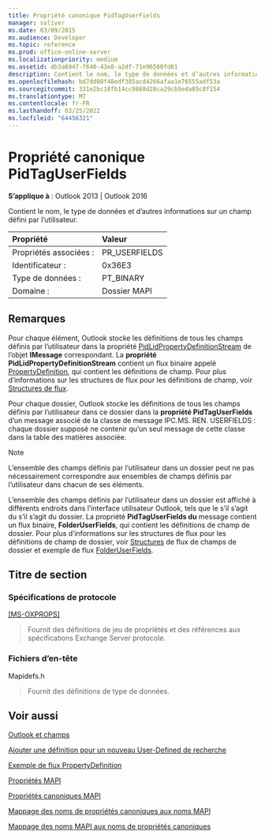 ```yaml
---
title: Propriété canonique PidTagUserFields
manager: soliver
ms.date: 03/09/2015
ms.audience: Developer
ms.topic: reference
ms.prod: office-online-server
ms.localizationpriority: medium
ms.assetid: db3a6947-f640-43e8-a2df-71e96560fd81
description: Contient le nom, le type de données et d’autres informations sur un champ défini par l’utilisateur pour Outlook 2013 et Outlook 2016.
ms.openlocfilehash: bd7dd08f48edf385acd4266afaa1e76555adf53a
ms.sourcegitcommit: 331e2bc18fb14cc9868d28ca29cb5eda85c8f154
ms.translationtype: MT
ms.contentlocale: fr-FR
ms.lasthandoff: 03/25/2022
ms.locfileid: "64456321"
---
```

# <a name="pidtaguserfields-canonical-property"></a>Propriété canonique PidTagUserFields

  
  
**S’applique à** : Outlook 2013 | Outlook 2016 
  
Contient le nom, le type de données et d’autres informations sur un champ défini par l’utilisateur.
  
|Propriété |Valeur |
|:-----|:-----|
|Propriétés associées :  <br/> |PR_USERFIELDS  <br/> |
|Identificateur :  <br/> |0x36E3  <br/> |
|Type de données :  <br/> |PT_BINARY  <br/> |
|Domaine :  <br/> |Dossier MAPI  <br/> |
   
## <a name="remarks"></a>Remarques

Pour chaque élément, Outlook stocke les définitions de tous les champs définis par l’utilisateur dans la propriété [PidLidPropertyDefinitionStream](pidlidpropertydefinitionstream-canonical-property.md) de l’objet **IMessage** correspondant. La **propriété PidLidPropertyDefinitionStream** contient un flux binaire appelé [PropertyDefinition](propertydefinition-stream-structure.md), qui contient les définitions de champ. Pour plus d’informations sur les structures de flux pour les définitions de champ, voir [Structures de flux](stream-structures.md).
  
Pour chaque dossier, Outlook stocke les définitions de tous les champs définis par l’utilisateur dans ce dossier dans la **propriété PidTagUserFields** d’un message associé de la classe de message IPC.MS. REN. USERFIELDS : chaque dossier supposé ne contenir qu’un seul message de cette classe dans la table des matières associée. 
  
> [!NOTE]
> L’ensemble des champs définis par l’utilisateur dans un dossier peut ne pas nécessairement correspondre aux ensembles de champs définis par l’utilisateur dans chacun de ses éléments. 
  
L’ensemble des champs définis par l’utilisateur dans un dossier est affiché à différents endroits dans l’interface utilisateur Outlook, tels que le s’il s’agit du s’il s’agit du dossier. La propriété **PidTagUserFields du** message contient un flux binaire, **FolderUserFields**, qui contient les définitions de champ de dossier. Pour plus d’informations sur les structures de flux pour les définitions de champ de dossier, voir [Structures](folder-fields-stream-structures.md) de flux de champs de dossier et exemple de flux [FolderUserFields](folderuserfields-stream-sample.md).
  
## <a name="section-heading"></a>Titre de section

### <a name="protocol-specifications"></a>Spécifications de protocole

[[MS-OXPROPS]](https://msdn.microsoft.com/library/f6ab1613-aefe-447d-a49c-18217230b148%28Office.15%29.aspx)
  
> Fournit des définitions de jeu de propriétés et des références aux spécifications Exchange Server protocole.
    
### <a name="header-files"></a>Fichiers d’en-tête

Mapidefs.h
  
> Fournit des définitions de type de données.
    
## <a name="see-also"></a>Voir aussi



[Outlook et champs](outlook-items-and-fields.md)
  
[Ajouter une définition pour un nouveau User-Defined de recherche](how-to-add-a-definition-for-a-new-user-defined-field.md)
  
[Exemple de flux PropertyDefinition](propertydefinition-stream-sample.md)
  
[Propriétés MAPI](mapi-properties.md)
  
[Propriétés canoniques MAPI](mapi-canonical-properties.md)
  
[Mappage des noms de propriétés canoniques aux noms MAPI](mapping-canonical-property-names-to-mapi-names.md)
  
[Mappage des noms MAPI aux noms de propriétés canoniques](mapping-mapi-names-to-canonical-property-names.md)

